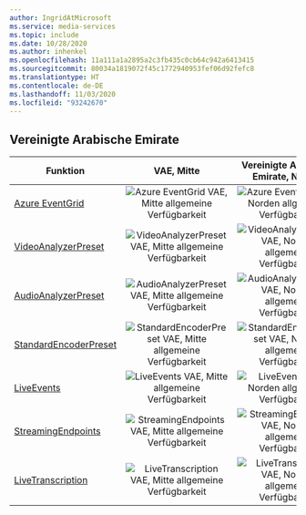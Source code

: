 ```yaml
---
author: IngridAtMicrosoft
ms.service: media-services
ms.topic: include
ms.date: 10/28/2020
ms.author: inhenkel
ms.openlocfilehash: 11a111a1a2895a2c3fb435c0cb64c942a6413415
ms.sourcegitcommit: 80034a1819072f45c1772940953fef06d92fefc8
ms.translationtype: HT
ms.contentlocale: de-DE
ms.lasthandoff: 11/03/2020
ms.locfileid: "93242670"
---
```

<!--Feature availability in region-->
## <a name="united-arab-emirates"></a>Vereinigte Arabische Emirate

| Funktion | VAE, Mitte | Vereinigte Arabische Emirate, Norden |
| --- | :---: | :---: |
| [Azure EventGrid](../reacting-to-media-services-events.md) |![Azure EventGrid VAE, Mitte allgemeine Verfügbarkeit](../media/azure-clouds-regions/ga.svg)  |![Azure EventGrid VAE, Norden allgemeine Verfügbarkeit](../media/azure-clouds-regions/ga.svg) |
| [VideoAnalyzerPreset](../analyzing-video-audio-files-concept.md) |![VideoAnalyzerPreset VAE, Mitte allgemeine Verfügbarkeit](../media/azure-clouds-regions/ga.svg)  | ![VideoAnalyzerPreset VAE, Norden allgemeine Verfügbarkeit](../media/azure-clouds-regions/ga.svg) |
| [AudioAnalyzerPreset](../analyzing-video-audio-files-concept.md) |![AudioAnalyzerPreset VAE, Mitte allgemeine Verfügbarkeit](../media/azure-clouds-regions/ga.svg)  | ![AudioAnalyzerPreset VAE, Norden allgemeine Verfügbarkeit](../media/azure-clouds-regions/ga.svg) |
| [StandardEncoderPreset](../encoding-concept.md) |![StandardEncoderPreset VAE, Mitte allgemeine Verfügbarkeit](../media/azure-clouds-regions/ga.svg)  | ![StandardEncoderPreset VAE, Norden allgemeine Verfügbarkeit](../media/azure-clouds-regions/ga.svg) |
| [LiveEvents](../live-streaming-overview.md) |![LiveEvents VAE, Mitte allgemeine Verfügbarkeit](../media/azure-clouds-regions/ga.svg)  | ![LiveEvents VAE, Norden allgemeine Verfügbarkeit](../media/azure-clouds-regions/ga.svg) |
| [StreamingEndpoints](../streaming-endpoint-concept.md) |![StreamingEndpoints VAE, Mitte allgemeine Verfügbarkeit](../media/azure-clouds-regions/ga.svg) | ![StreamingEndpoints VAE, Norden allgemeine Verfügbarkeit](../media/azure-clouds-regions/ga.svg) |
| [LiveTranscription](../live-transcription.md) |![LiveTranscription VAE, Mitte allgemeine Verfügbarkeit](../media/azure-clouds-regions/ga.svg) |![LiveTranscription VAE, Norden allgemeine Verfügbarkeit](../media/azure-clouds-regions/ga.svg) |
